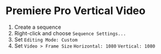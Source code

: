 # Premiere Pro Vertical Video

1. Create a sequence
2. Right-click and choose `Sequence Settings...`
3. Set `Editing Mode: Custom`
4. Set `Video > Frame Size` `Horizontal: 1080` `Vertical: 1080`
